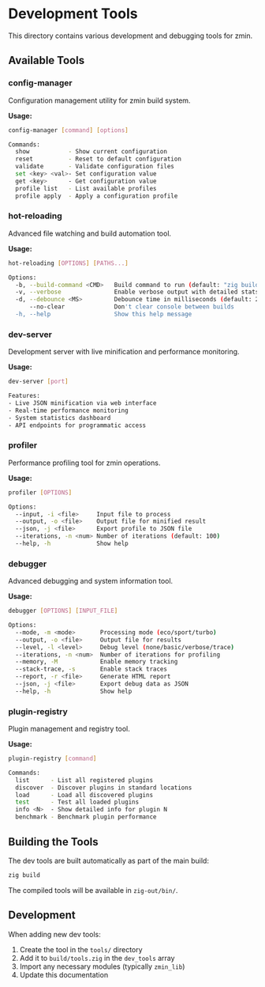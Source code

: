 # Development Tools

This directory contains various development and debugging tools for zmin.

## Available Tools

### config-manager
Configuration management utility for zmin build system.

**Usage:**
```bash
config-manager [command] [options]

Commands:
  show           - Show current configuration
  reset          - Reset to default configuration
  validate       - Validate configuration files
  set <key> <val>- Set configuration value
  get <key>      - Get configuration value
  profile list   - List available profiles
  profile apply  - Apply a configuration profile
```

### hot-reloading
Advanced file watching and build automation tool.

**Usage:**
```bash
hot-reloading [OPTIONS] [PATHS...]

Options:
  -b, --build-command <CMD>   Build command to run (default: "zig build")
  -v, --verbose               Enable verbose output with detailed stats
  -d, --debounce <MS>         Debounce time in milliseconds (default: 200)
      --no-clear              Don't clear console between builds
  -h, --help                  Show this help message
```

### dev-server
Development server with live minification and performance monitoring.

**Usage:**
```bash
dev-server [port]

Features:
- Live JSON minification via web interface
- Real-time performance monitoring
- System statistics dashboard
- API endpoints for programmatic access
```

### profiler
Performance profiling tool for zmin operations.

**Usage:**
```bash
profiler [OPTIONS]

Options:
  --input, -i <file>     Input file to process
  --output, -o <file>    Output file for minified result
  --json, -j <file>      Export profile to JSON file
  --iterations, -n <num> Number of iterations (default: 100)
  --help, -h             Show help
```

### debugger
Advanced debugging and system information tool.

**Usage:**
```bash
debugger [OPTIONS] [INPUT_FILE]

Options:
  --mode, -m <mode>       Processing mode (eco/sport/turbo)
  --output, -o <file>     Output file for results
  --level, -l <level>     Debug level (none/basic/verbose/trace)
  --iterations, -n <num>  Number of iterations for profiling
  --memory, -M            Enable memory tracking
  --stack-trace, -s       Enable stack traces
  --report, -r <file>     Generate HTML report
  --json, -j <file>       Export debug data as JSON
  --help, -h              Show help
```

### plugin-registry
Plugin management and registry tool.

**Usage:**
```bash
plugin-registry [command]

Commands:
  list      - List all registered plugins
  discover  - Discover plugins in standard locations
  load      - Load all discovered plugins
  test      - Test all loaded plugins
  info <N>  - Show detailed info for plugin N
  benchmark - Benchmark plugin performance
```

## Building the Tools

The dev tools are built automatically as part of the main build:
```bash
zig build
```

The compiled tools will be available in `zig-out/bin/`.

## Development

When adding new dev tools:
1. Create the tool in the `tools/` directory
2. Add it to `build/tools.zig` in the `dev_tools` array
3. Import any necessary modules (typically `zmin_lib`)
4. Update this documentation